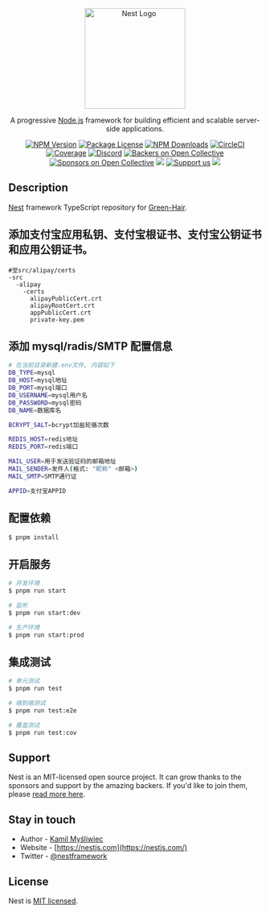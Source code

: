 <p align="center">
  <a href="http://nestjs.com/" target="blank"><img src="https://nestjs.com/img/logo-small.svg" width="200" alt="Nest Logo" /></a>
</p>

[circleci-image]: https://img.shields.io/circleci/build/github/nestjs/nest/master?token=abc123def456
[circleci-url]: https://circleci.com/gh/nestjs/nest

  <p align="center">A progressive <a href="http://nodejs.org" target="_blank">Node.js</a> framework for building efficient and scalable server-side applications.</p>
    <p align="center">
<a href="https://www.npmjs.com/~nestjscore" target="_blank"><img src="https://img.shields.io/npm/v/@nestjs/core.svg" alt="NPM Version" /></a>
<a href="https://www.npmjs.com/~nestjscore" target="_blank"><img src="https://img.shields.io/npm/l/@nestjs/core.svg" alt="Package License" /></a>
<a href="https://www.npmjs.com/~nestjscore" target="_blank"><img src="https://img.shields.io/npm/dm/@nestjs/common.svg" alt="NPM Downloads" /></a>
<a href="https://circleci.com/gh/nestjs/nest" target="_blank"><img src="https://img.shields.io/circleci/build/github/nestjs/nest/master" alt="CircleCI" /></a>
<a href="https://coveralls.io/github/nestjs/nest?branch=master" target="_blank"><img src="https://coveralls.io/repos/github/nestjs/nest/badge.svg?branch=master#9" alt="Coverage" /></a>
<a href="https://discord.gg/G7Qnnhy" target="_blank"><img src="https://img.shields.io/badge/discord-online-brightgreen.svg" alt="Discord"/></a>
<a href="https://opencollective.com/nest#backer" target="_blank"><img src="https://opencollective.com/nest/backers/badge.svg" alt="Backers on Open Collective" /></a>
<a href="https://opencollective.com/nest#sponsor" target="_blank"><img src="https://opencollective.com/nest/sponsors/badge.svg" alt="Sponsors on Open Collective" /></a>
  <a href="https://paypal.me/kamilmysliwiec" target="_blank"><img src="https://img.shields.io/badge/Donate-PayPal-ff3f59.svg"/></a>
    <a href="https://opencollective.com/nest#sponsor"  target="_blank"><img src="https://img.shields.io/badge/Support%20us-Open%20Collective-41B883.svg" alt="Support us"></a>
  <a href="https://twitter.com/nestframework" target="_blank"><img src="https://img.shields.io/twitter/follow/nestframework.svg?style=social&label=Follow"></a>
</p>
  <!--[![Backers on Open Collective](https://opencollective.com/nest/backers/badge.svg)](https://opencollective.com/nest#backer)
  [![Sponsors on Open Collective](https://opencollective.com/nest/sponsors/badge.svg)](https://opencollective.com/nest#sponsor)-->

## Description

[Nest](https://github.com/nestjs/nest) framework TypeScript repository for [Green-Hair](https://github.com/Green-Hair).

## 添加支付宝应用私钥、支付宝根证书、支付宝公钥证书和应用公钥证书。

```
#至src/alipay/certs
-src
  -alipay
    -certs
      alipayPublicCert.crt
      alipayRootCert.crt
      appPublicCert.crt
      private-key.pem
```

## 添加 mysql/radis/SMTP 配置信息

```bash
# 在当前目录新建.env文件, 内容如下
DB_TYPE=mysql
DB_HOST=mysql地址
DB_PORT=mysql端口
DB_USERNAME=mysql用户名
DB_PASSWORD=mysql密码
DB_NAME=数据库名

BCRYPT_SALT=bcrypt加盐轮循次数

REDIS_HOST=redis地址
REDIS_PORT=redis端口

MAIL_USER=用于发送验证码的邮箱地址
MAIL_SENDER=发件人(格式: "昵称" <邮箱>)
MAIL_SMTP=SMTP通行证

APPID=支付宝APPID
```

## 配置依赖

```bash
$ pnpm install
```

## 开启服务

```bash
# 开发环境
$ pnpm run start

# 监听
$ pnpm run start:dev

# 生产环境
$ pnpm run start:prod
```

## 集成测试

```bash
# 单元测试
$ pnpm run test

# 端到端测试
$ pnpm run test:e2e

# 覆盖测试
$ pnpm run test:cov
```

## Support

Nest is an MIT-licensed open source project. It can grow thanks to the sponsors and support by the amazing backers. If you'd like to join them, please [read more here](https://docs.nestjs.com/support).

## Stay in touch

- Author - [Kamil Myśliwiec](https://kamilmysliwiec.com)
- Website - [https://nestjs.com](https://nestjs.com/)
- Twitter - [@nestframework](https://twitter.com/nestframework)

## License

Nest is [MIT licensed](LICENSE).
